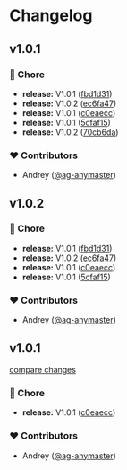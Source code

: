 # Changelog


## v1.0.1


### 🏡 Chore

- **release:** V1.0.1 ([fbd1d31](https://github.com/ANLTD/ancore/commit/fbd1d31))
- **release:** V1.0.2 ([ec6fa47](https://github.com/ANLTD/ancore/commit/ec6fa47))
- **release:** V1.0.1 ([c0eaecc](https://github.com/ANLTD/ancore/commit/c0eaecc))
- **release:** V1.0.1 ([5cfaf15](https://github.com/ANLTD/ancore/commit/5cfaf15))
- **release:** V1.0.2 ([70cb6da](https://github.com/ANLTD/ancore/commit/70cb6da))

### ❤️ Contributors

- Andrey ([@ag-anymaster](https://github.com/ag-anymaster))

## v1.0.2


### 🏡 Chore

- **release:** V1.0.1 ([fbd1d31](https://github.com/ANLTD/ancore/commit/fbd1d31))
- **release:** V1.0.2 ([ec6fa47](https://github.com/ANLTD/ancore/commit/ec6fa47))
- **release:** V1.0.1 ([c0eaecc](https://github.com/ANLTD/ancore/commit/c0eaecc))
- **release:** V1.0.1 ([5cfaf15](https://github.com/ANLTD/ancore/commit/5cfaf15))

### ❤️ Contributors

- Andrey ([@ag-anymaster](https://github.com/ag-anymaster))

## v1.0.1

[compare changes](https://github.com/ANLTD/ancore/compare/v1.0.2...v1.0.1)

### 🏡 Chore

- **release:** V1.0.1 ([c0eaecc](https://github.com/ANLTD/ancore/commit/c0eaecc))

### ❤️ Contributors

- Andrey ([@ag-anymaster](https://github.com/ag-anymaster))

